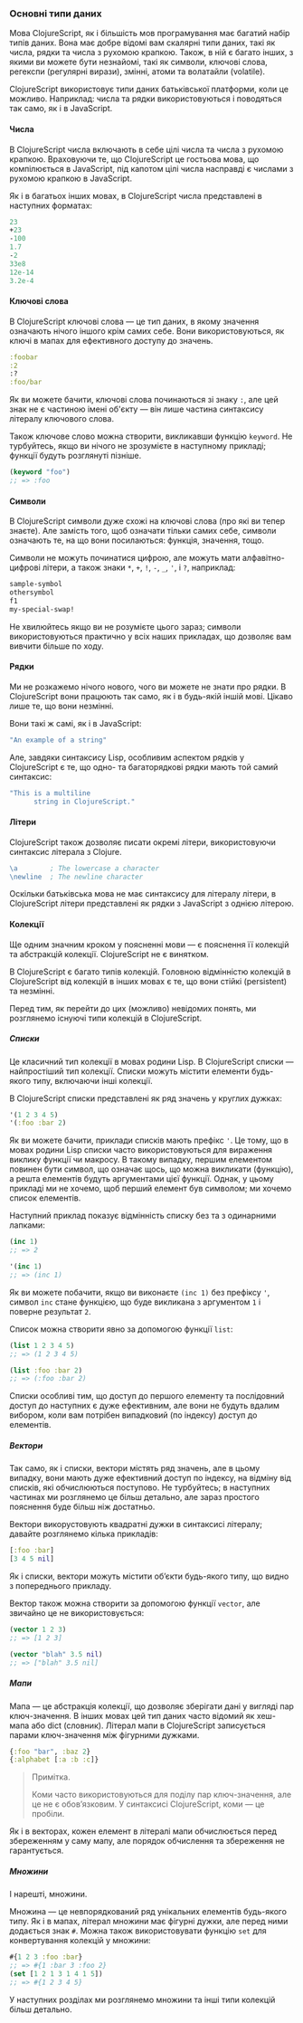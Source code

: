### Основні типи даних

Мова ClojureScript, як і більшість мов програмування має багатий набір типів даних. Вона має добре відомі вам скалярні типи даних, такі як числа, рядки та числа з рухомою крапкою. Також, в ній є багато інших, з якими ви можете бути незнайомі, такі як символи, ключові слова, регекспи (регулярні вирази), змінні, атоми та волатайли (volatile).

ClojureScript використовує типи даних батьківської платформи, коли це можливо. Наприклад: числа та рядки використовуються і поводяться так само, як і в JavaScript.

#### Числа

В ClojureScript числа включають в себе цілі числа та числа з рухомою крапкою. Враховуючи те, що ClojureScript це гостьова мова, що компілюється в JavaScript, під капотом цілі числа насправді є числами з рухомою крапкою в JavaScript.

Як і в багатьох інших мовах, в ClojureScript числа представлені в наступних форматах:

```clojure
23
+23
-100
1.7
-2
33e8
12e-14
3.2e-4
```

#### Ключові слова

В ClojureScript ключові слова — це тип даних, в якому значення означають нічого іншого крім самих себе. Вони використовуються, як ключі в мапах для ефективного доступу до значень.

```clojure
:foobar
:2
:?
:foo/bar
```

Як ви можете бачити, ключові слова починаються зі знаку `:`, але цей знак не є частиною імені об'єкту — він лише частина синтаксису літералу ключового слова.

Також ключове слово можна створити, викликавши функцію `keyword`. Не турбуйтесь, якщо ви нічого не зрозумієте в наступному прикладі; функції будуть розглянуті пізніше.

```clojure
(keyword "foo")
;; => :foo
```

#### Символи

В ClojureScript символи дуже схожі на ключові слова (про які ви тепер знаєте). Але замість того, щоб означати тільки самих себе, символи означають те, на що вони посилаються: функція, значення, тощо.

Символи не можуть починатися цифрою, але можуть мати алфавітно-цифрові літери, а також знаки `*`, `+`, `!`, `-`, `_`, `'`, і `?`, наприклад:

```clojure
sample-symbol
othersymbol
f1
my-special-swap!
```

Не хвилюйтесь якщо ви не розумієте цього зараз; символи використовуються практично у всіх наших прикладах, що дозволяє вам вивчити більше по ходу.

#### Рядки

Ми не розкажемо нічого нового, чого ви можете не знати про рядки. В ClojureScript вони працюють так само, як і в будь-якій іншій мові. Цікаво лише те, що вони незмінні.

Вони такі ж самі, як і в JavaScript:

```clojure
"An example of a string"
```

Але, завдяки синтаксису Lisp, особливим аспектом рядків у ClojureScript є те, що одно- та багаторядкові рядки мають той самий синтаксис:

```clojure
"This is a multiline
      string in ClojureScript."
```

#### Літери

ClojureScript також дозволяє писати окремі літери, використовуючи синтаксис літерала з Clojure.

```clojure
\a        ; The lowercase a character
\newline  ; The newline character
```

Оскільки батьківська мова не має синтаксису для літералу літери, в ClojureScript літери представлені як рядки з JavaScript з однією літерою.

#### Колекції

Ще одним значним кроком у поясненні мови — є пояснення її колекцій та абстракцій колекції. ClojureScript не є винятком.

В ClojureScript є багато типів колекцій. Головною відмінністю колекцій в ClojureScript від колекцій в інших мовах є те, що вони стійкі (persistent) та незмінні.

Перед тим, як перейти до цих (можливо) невідомих понять, ми розглянемо існуючі типи колекцій в ClojureScript.

##### Списки

Це класичний тип колекції в мовах родини Lisp. В ClojureScript списки — найпростіший тип колекції. Списки можуть містити елементи будь-якого типу, включаючи інші колекції.

В ClojureScript списки представлені як ряд значень у круглих дужках:

```clojure
'(1 2 3 4 5)
'(:foo :bar 2)
```

Як ви можете бачити, приклади списків мають префікс `'`. Це тому, що в мовах родини Lisp списки часто використовуються для вираження виклику функції чи макросу. В такому випадку, першим елементом повинен бути символ, що означає щось, що можна викликати (функцію), а решта елементів будуть аргументами цієї функції. Однак, у цьому прикладі ми не хочемо, щоб перший елемент був символом; ми хочемо список елементів.

Наступний приклад показує відмінність списку без та з одинарними лапками:

```clojure
(inc 1)
;; => 2

'(inc 1)
;; => (inc 1)
```

Як ви можете побачити, якщо ви виконаєте `(inc 1)` без префіксу `'`, символ `inc` стане функцією, що буде викликана з аргументом `1` і поверне результат `2`.

Список можна створити явно за допомогою функції `list`:

```clojure
(list 1 2 3 4 5)
;; => (1 2 3 4 5)

(list :foo :bar 2)
;; => (:foo :bar 2)
```

Списки особливі тим, що доступ до першого елементу та послідовний доступ до наступних є дуже ефективним, але вони не будуть вдалим вибором, коли вам потрібен випадковий (по індексу) доступ до елементів.

##### Вектори

Так само, як і списки, вектори містять ряд значень, але в цьому випадку, вони мають дуже ефективний доступ по індексу, на відміну від списків, які обчислюються поступово. Не турбуйтесь; в наступних частинах ми розглянемо це більш детально, але зараз простого пояснення буде більш ніж достатньо.

Вектори викорустовують квадратні дужки в синтаксисі літералу; давайте розглянемо кілька прикладів:

```clojure
[:foo :bar]
[3 4 5 nil]
```

Як і списки, вектори можуть містити об’єкти будь-якого типу, що видно з попереднього прикладу.

Вектор також можна створити за допомогою функції `vector`, але звичайно це не використовується:

```clojure
(vector 1 2 3)
;; => [1 2 3]

(vector "blah" 3.5 nil)
;; => ["blah" 3.5 nil]
```

##### Мапи

Мапа — це абстракція колекції, що дозволяє зберігати дані у вигляді пар ключ-значення. В інших мовах цей тип даних часто відомий як хеш-мапа або dict (словник). Літерал мапи в ClojureScript записується парами ключ-значення між фігурними дужками.

```clojure
{:foo "bar", :baz 2}
{:alphabet [:a :b :c]}
```

> Примітка.
>
> Коми часто використовуються для поділу пар ключ-значення, але це не є обов’язковим. У синтаксисі ClojureScript, коми — це пробіли.

Як і в векторах, кожен елемент в літералі мапи обчислюється перед збереженням у саму мапу, але порядок обчислення та збереження не гарантується.

##### Множини

І нарешті, множини.

Множина — це невпорядкований ряд унікальних елементів будь-якого типу. Як і в мапах, літерал множини має фігурні дужки, але перед ними додається знак `#`. Можна також використовувати функцію `set` для конвертування колекцій у множини:

```clojure
#{1 2 3 :foo :bar}
;; => #{1 :bar 3 :foo 2}
(set [1 2 1 3 1 4 1 5])
;; => #{1 2 3 4 5}
```

У наступних розділах ми розглянемо множини та інші типи колекцій більш детально.
